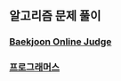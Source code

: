 ## 알고리즘 문제 풀이
### [Baekjoon Online Judge](https://www.acmicpc.net/)
### [프로그래머스](https://programmers.co.kr)